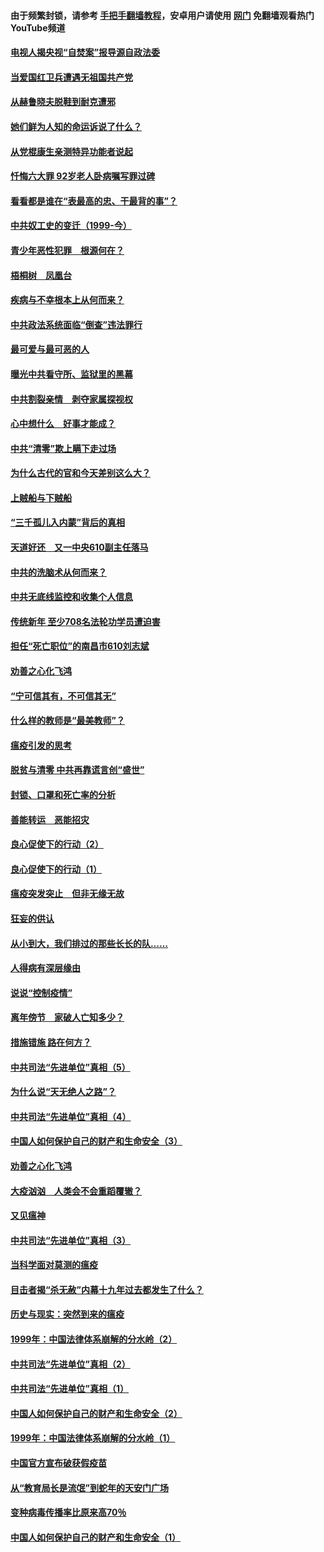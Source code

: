 #### 由于频繁封锁，请参考 [手把手翻墙教程](https://github.com/gfw-breaker/guides/wiki/)，安卓用户请使用 [网门](https://github.com/gfw-breaker/nogfw/blob/master/dl.md?t=04022100) 免翻墙观看热门YouTube频道 

#### [电视人揭央视“自焚案”报导源自政法委](../pages/19/422770.md?t=04022100) 

#### [当爱国红卫兵遭遇无祖国共产党](../pages/19/422848.md?t=04022100) 

#### [从赫鲁晓夫脱鞋到耐克遭邪](../pages/19/422826.md?t=04022100) 

#### [她们鲜为人知的命运诉说了什么？](../pages/19/422754.md?t=04022100) 

#### [从党棍康生亲测特异功能者说起](../pages/19/422657.md?t=04022100) 

#### [忏悔六大罪 92岁老人卧病嘱写罪过碑](../pages/19/422750.md?t=04022100) 

#### [看看都是谁在“表最高的忠、干最背的事”？](../pages/19/422703.md?t=04022100) 

#### [中共奴工史的变迁（1999-今）](../pages/19/422656.md?t=04022100) 

#### [青少年恶性犯罪　根源何在？](../pages/19/422449.md?t=04022100) 

#### [梧桐树　凤凰台](../pages/19/422442.md?t=04022100) 

#### [疾病与不幸根本上从何而来？](../pages/19/422438.md?t=04022100) 

#### [中共政法系统面临“倒查”违法罪行](../pages/19/422497.md?t=04022100) 

#### [最可爱与最可恶的人](../pages/19/422448.md?t=04022100) 

#### [曝光中共看守所、监狱里的黑幕](../pages/19/422390.md?t=04022100) 

#### [中共割裂亲情　剥夺家属探视权](../pages/19/422364.md?t=04022100) 

#### [心中想什么　好事才能成？](../pages/19/422318.md?t=04022100) 

#### [中共“清零”欺上瞒下走过场](../pages/19/422306.md?t=04022100) 

#### [为什么古代的官和今天差别这么大？](../pages/19/422228.md?t=04022100) 

#### [上贼船与下贼船](../pages/19/422276.md?t=04022100) 

#### [“三千孤儿入内蒙”背后的真相](../pages/19/422229.md?t=04022100) 

#### [天道好还　又一中央610副主任落马](../pages/19/422155.md?t=04022100) 

#### [中共的洗脑术从何而来？](../pages/19/422154.md?t=04022100) 

#### [中共无底线监控和收集个人信息](../pages/19/422039.md?t=04022100) 

#### [传统新年 至少708名法轮功学员遭迫害](../pages/19/421946.md?t=04022100) 

#### [担任“死亡职位”的南昌市610刘志斌](../pages/19/421957.md?t=04022100) 

#### [劝善之心化飞鸿](../pages/19/421164.md?t=04022100) 

#### [“宁可信其有，不可信其无”](../pages/19/421691.md?t=04022100) 

#### [什么样的教师是“最美教师”？](../pages/19/421755.md?t=04022100) 

#### [瘟疫引发的思考](../pages/19/421594.md?t=04022100) 

#### [脱贫与清零 中共再靠谎言创“盛世”](../pages/19/421590.md?t=04022100) 

#### [封锁、口罩和死亡率的分析](../pages/19/421495.md?t=04022100) 

#### [善能转运　恶能招灾](../pages/19/421334.md?t=04022100) 

#### [良心促使下的行动（2）](../pages/19/421361.md?t=04022100) 

#### [良心促使下的行动（1）](../pages/19/421302.md?t=04022100) 

#### [瘟疫突发突止　但非无缘无故](../pages/19/421281.md?t=04022100) 

#### [狂妄的供认](../pages/19/421199.md?t=04022100) 

#### [从小到大，我们排过的那些长长的队……](../pages/19/421243.md?t=04022100) 

#### [人得病有深层缘由](../pages/19/420864.md?t=04022100) 

#### [说说“控制疫情”](../pages/19/420831.md?t=04022100) 

#### [离年傍节　家破人亡知多少？](../pages/19/420563.md?t=04022100) 

#### [措施错施  路在何方？](../pages/19/420076.md?t=04022100) 

#### [中共司法“先进单位”真相（5）](../pages/19/419453.md?t=04022100) 

#### [为什么说“天无绝人之路”？](../pages/19/419618.md?t=04022100) 

#### [中共司法“先进单位”真相（4）](../pages/19/419452.md?t=04022100) 

#### [中国人如何保护自己的财产和生命安全（3）](../pages/19/419405.md?t=04022100) 

#### [劝善之心化飞鸿](../pages/19/418758.md?t=04022100) 

#### [大疫汹汹　人类会不会重蹈覆辙？](../pages/19/419691.md?t=04022100) 

#### [又见瘟神](../pages/19/419225.md?t=04022100) 

#### [中共司法“先进单位”真相（3）](../pages/19/419451.md?t=04022100) 

#### [当科学面对莫测的瘟疫](../pages/19/419625.md?t=04022100) 

#### [目击者揭“杀无赦”内幕十九年过去都发生了什么？](../pages/19/419617.md?t=04022100) 

#### [历史与现实：突然到来的瘟疫](../pages/19/419619.md?t=04022100) 

#### [1999年：中国法律体系崩解的分水岭（2）](../pages/19/419455.md?t=04022100) 

#### [中共司法“先进单位”真相（2）](../pages/19/419450.md?t=04022100) 

#### [中共司法“先进单位”真相（1）](../pages/19/419449.md?t=04022100) 

#### [中国人如何保护自己的财产和生命安全（2）](../pages/19/419404.md?t=04022100) 

#### [1999年：中国法律体系崩解的分水岭（1）](../pages/19/419454.md?t=04022100) 

#### [中国官方宣布破获假疫苗](../pages/19/419504.md?t=04022100) 

#### [从“教育局长是流氓”到蛇年的天安门广场](../pages/19/419470.md?t=04022100) 

#### [变种病毒传播率比原来高70％](../pages/19/419456.md?t=04022100) 

#### [中国人如何保护自己的财产和生命安全（1）](../pages/19/419403.md?t=04022100) 


